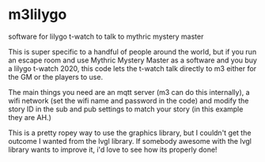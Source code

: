 # m3lilygo
software for lilygo t-watch to talk to mythric mystery master

This is super specific to a handful of people around the world, but if you run an escape room and use Mythric Mystery Master as a software and you buy a lilygo t-watch 2020, this code lets the t-watch talk directly to m3 either for the GM or the players to use.

The main things you need are an mqtt server (m3 can do this internally), a wifi network (set the wifi name and password in the code) and modify the story ID in the sub and pub settings to match your story (in this example they are AH.)

This is a pretty ropey way to use the graphics library, but I couldn't get the outcome I wanted from the lvgl library.  If somebody awesome with the lvgl library wants to improve it, i'd love to see how its properly done!
